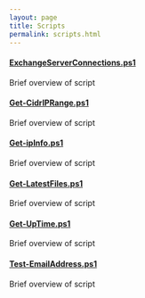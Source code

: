 ```yaml
---
layout: page
title: Scripts
permalink: scripts.html
---
```


#### [ExchangeServerConnections.ps1](/_posts/ExchangeServerConnections.ps1.md)
Brief overview of script

#### [Get-CidrIPRange.ps1](/_posts/Get-CidrIPRange.ps1.md)
Brief overview of script

#### [Get-ipInfo.ps1](/_posts/Get-ipInfo.ps1.md)
Brief overview of script

#### [Get-LatestFiles.ps1](/_posts/Get-LatestFiles.ps1.md)
Brief overview of script

#### [Get-UpTime.ps1](/_posts/Get-UpTime.ps1.md)
Brief overview of script

#### [Test-EmailAddress.ps1](/_posts/Test-EmailAddress.ps1.md)
Brief overview of script

